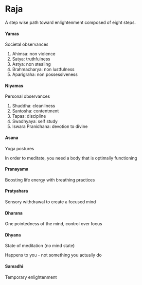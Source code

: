 # Raja

A step wise path toward enlightenment composed of eight steps.

#### Yamas

Societal observances

1. Ahimsa: non violence
2. Satya: truthfulness
3. Astya: non stealing
4. Brahmacharya: non lustfulness
5. Aparigraha: non possessiveness

#### Niyamas

Personal observances

1. Shuddha: cleanliness
2. Santosha: contentment
3. Tapas: discipline
4. Swadhyaya: self study
5. Iswara Pranidhana: devotion to divine

#### Asana

Yoga postures

In order to meditate, you need a body that is optimally functioning

#### Pranayama

Boosting life energy with breathing practices

#### Pratyahara

Sensory withdrawal to create a focused mind

#### Dharana

One pointedness of the mind, control over focus

#### Dhyana

State of meditation (no mind state)

Happens to you - not something you actually do

#### Samadhi

Temporary enlightenment

